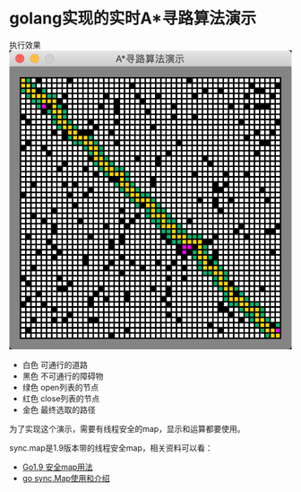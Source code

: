 # golang实现的实时A*寻路算法演示

执行效果
![go演示实时A*算法](002.png)
* 白色 可通行的道路
* 黑色 不可通行的障碍物
* 绿色 open列表的节点
* 红色 close列表的节点
* 金色 最终选取的路径

为了实现这个演示，需要有线程安全的map，显示和运算都要使用。

sync.map是1.9版本带的线程安全map，相关资料可以看：
* [Go1.9 安全map用法](https://blog.csdn.net/ChamPly/article/details/77622328)
* [go sync.Map使用和介绍](https://blog.csdn.net/u010230794/article/details/82143179)